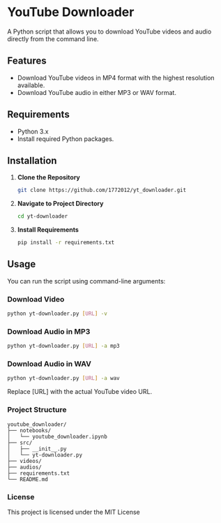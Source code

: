 # YouTube Downloader

A Python script that allows you to download YouTube videos and audio directly from the command line.

## Features

- Download YouTube videos in MP4 format with the highest resolution available.
- Download YouTube audio in either MP3 or WAV format.

## Requirements

- Python 3.x
- Install required Python packages.

## Installation

1. **Clone the Repository**

    ```bash
    git clone https://github.com/1772012/yt_downloader.git
    ```

2. **Navigate to Project Directory**

    ```bash
    cd yt-downloader
    ```

3. **Install Requirements**

    ```bash
    pip install -r requirements.txt
    ```

## Usage

You can run the script using command-line arguments:

### Download Video

```bash
python yt-downloader.py [URL] -v
```

### Download Audio in MP3

```bash
python yt-downloader.py [URL] -a mp3
```

### Download Audio in WAV

```bash
python yt-downloader.py [URL] -a wav
```

Replace [URL] with the actual YouTube video URL.

### Project Structure
```
youtube_downloader/
├── notebooks/
│   └── youtube_downloader.ipynb
├── src/
│   ├── __init__.py
│   └── yt-downloader.py
├── videos/
├── audios/
├── requirements.txt
└── README.md
```

### License

This project is licensed under the MIT License

